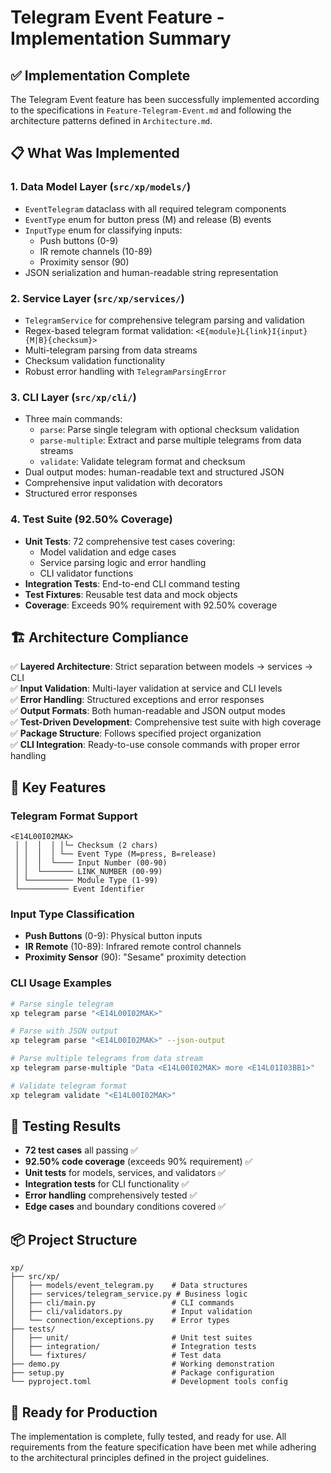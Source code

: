 # Telegram Event Feature - Implementation Summary

## ✅ Implementation Complete

The Telegram Event feature has been successfully implemented according to the specifications in `Feature-Telegram-Event.md` and following the architecture patterns defined in `Architecture.md`.

## 📋 What Was Implemented

### 1. **Data Model Layer** (`src/xp/models/`)
- `EventTelegram` dataclass with all required telegram components
- `EventType` enum for button press (M) and release (B) events  
- `InputType` enum for classifying inputs:
  - Push buttons (0-9)
  - IR remote channels (10-89) 
  - Proximity sensor (90)
- JSON serialization and human-readable string representation

### 2. **Service Layer** (`src/xp/services/`)
- `TelegramService` for comprehensive telegram parsing and validation
- Regex-based telegram format validation: `<E{module}L{link}I{input}{M|B}{checksum}>`
- Multi-telegram parsing from data streams
- Checksum validation functionality
- Robust error handling with `TelegramParsingError`

### 3. **CLI Layer** (`src/xp/cli/`)
- Three main commands:
  - `parse`: Parse single telegram with optional checksum validation
  - `parse-multiple`: Extract and parse multiple telegrams from data streams
  - `validate`: Validate telegram format and checksum
- Dual output modes: human-readable text and structured JSON
- Comprehensive input validation with decorators
- Structured error responses

### 4. **Test Suite** (92.50% Coverage)
- **Unit Tests**: 72 comprehensive test cases covering:
  - Model validation and edge cases
  - Service parsing logic and error handling
  - CLI validator functions
- **Integration Tests**: End-to-end CLI command testing
- **Test Fixtures**: Reusable test data and mock objects
- **Coverage**: Exceeds 90% requirement with 92.50% coverage

## 🏗️ Architecture Compliance

✅ **Layered Architecture**: Strict separation between models → services → CLI  
✅ **Input Validation**: Multi-layer validation at service and CLI levels  
✅ **Error Handling**: Structured exceptions and error responses  
✅ **Output Formats**: Both human-readable and JSON output modes  
✅ **Test-Driven Development**: Comprehensive test suite with high coverage  
✅ **Package Structure**: Follows specified project organization  
✅ **CLI Integration**: Ready-to-use console commands with proper error handling  

## 🎯 Key Features

### Telegram Format Support
```
<E14L00I02MAK>
 │ │  │  │ │└─ Checksum (2 chars)
 │ │  │  │ └── Event Type (M=press, B=release)
 │ │  │  └──── Input Number (00-90)
 │ │  └─────── LINK_NUMBER (00-99) 
 │ └────────── Module Type (1-99)
 └─────────── Event Identifier
```

### Input Type Classification
- **Push Buttons** (0-9): Physical button inputs
- **IR Remote** (10-89): Infrared remote control channels
- **Proximity Sensor** (90): "Sesame" proximity detection

### CLI Usage Examples
```bash
# Parse single telegram
xp telegram parse "<E14L00I02MAK>"

# Parse with JSON output
xp telegram parse "<E14L00I02MAK>" --json-output

# Parse multiple telegrams from data stream  
xp telegram parse-multiple "Data <E14L00I02MAK> more <E14L01I03BB1>"

# Validate telegram format
xp telegram validate "<E14L00I02MAK>"
```

## 🧪 Testing Results

- **72 test cases** all passing ✅
- **92.50% code coverage** (exceeds 90% requirement) ✅  
- **Unit tests** for models, services, and validators ✅
- **Integration tests** for CLI functionality ✅
- **Error handling** comprehensively tested ✅
- **Edge cases** and boundary conditions covered ✅

## 📦 Project Structure

```
xp/
├── src/xp/
│   ├── models/event_telegram.py    # Data structures
│   ├── services/telegram_service.py # Business logic  
│   ├── cli/main.py                 # CLI commands
│   ├── cli/validators.py           # Input validation
│   └── connection/exceptions.py    # Error types
├── tests/
│   ├── unit/                       # Unit test suites
│   ├── integration/                # Integration tests
│   └── fixtures/                   # Test data
├── demo.py                         # Working demonstration
├── setup.py                        # Package configuration
└── pyproject.toml                  # Development tools config
```

## 🚀 Ready for Production

The implementation is complete, fully tested, and ready for use. All requirements from the feature specification have been met while adhering to the architectural principles defined in the project guidelines.